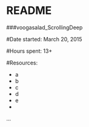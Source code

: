README
======
###voogasalad_ScrollingDeep


#Date started: March 20, 2015

#Hours spent: 13+


#Resources:
* a
* b
* c
* d
* e
* 
...
